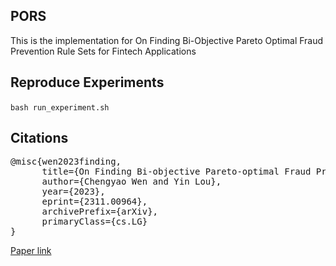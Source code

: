 ## PORS

This is the implementation for On Finding Bi-Objective Pareto Optimal Fraud Prevention Rule Sets for Fintech Applications



## Reproduce Experiments
​```bash run_experiment.sh
​```



## <a name="citations">Citations</a>
<pre>
@misc{wen2023finding,
      title={On Finding Bi-objective Pareto-optimal Fraud Prevention Rule Sets for Fintech Applications},
      author={Chengyao Wen and Yin Lou},
      year={2023},
      eprint={2311.00964},
      archivePrefix={arXiv},
      primaryClass={cs.LG}
}
</pre>

<a href="https://arxiv.org/pdf/2311.00964.pdf">Paper link</a>
